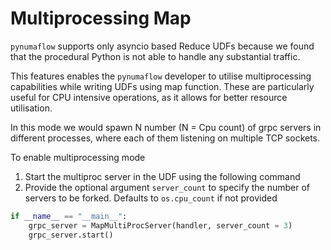 # Multiprocessing Map

`pynumaflow` supports only asyncio based Reduce UDFs because we found that the procedural Python is not able to handle 
any substantial traffic.

This features enables the `pynumaflow` developer to utilise multiprocessing capabilities while 
writing UDFs using map function. These are particularly useful for CPU intensive operations,
as it allows for better resource utilisation.

In this mode we would spawn N number (N = Cpu count) of grpc servers in different processes, where each of them
listening on multiple TCP sockets.

To enable multiprocessing mode 

1) Start the multiproc server in the UDF using the following command
2) Provide the optional argument `server_count` to specify the number of
servers to be forked. Defaults to `os.cpu_count` if not provided
```python
if __name__ == "__main__":
    grpc_server = MapMultiProcServer(handler, server_count = 3)
    grpc_server.start()
```